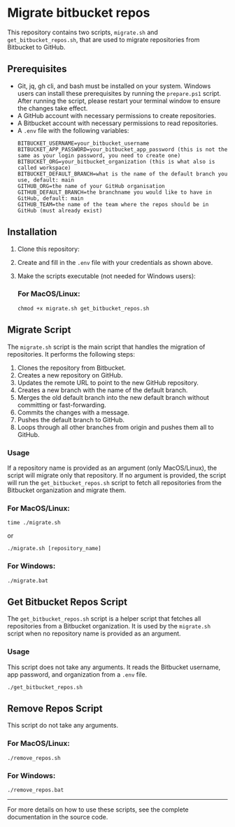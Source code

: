 # Migrate bitbucket repos

This repository contains two scripts, `migrate.sh` and `get_bitbucket_repos.sh`, that are used to migrate repositories from Bitbucket to GitHub.

## Prerequisites

- Git, jq, gh cli, and bash must be installed on your system. Windows users can install these prerequisites by running the `prepare.ps1` script. After running the script, please restart your terminal window to ensure the changes take effect.
- A GitHub account with necessary permissions to create repositories.
- A Bitbucket account with necessary permissions to read repositories.
- A `.env` file with the following variables:
  ```env
  BITBUCKET_USERNAME=your_bitbucket_username
  BITBUCKET_APP_PASSWORD=your_bitbucket_app_password (this is not the same as your login password, you need to create one)
  BITBUCKET_ORG=your_bitbucket_organization (this is what also is called workspace)
  BITBUCKET_DEFAULT_BRANCH=what is the name of the default branch you use, default: main
  GITHUB_ORG=the name of your GitHub organisation
  GITHUB_DEFAULT_BRANCH=the branchname you would like to have in GitHub, default: main
  GITHUB_TEAM=the name of the team where the repos should be in GitHub (must already exist)
  ```

## Installation

1. Clone this repository:

2. Create and fill in the `.env` file with your credentials as shown above.

3. Make the scripts executable (not needed for Windows users):

    ### For MacOS/Linux:
    ```shell script
    chmod +x migrate.sh get_bitbucket_repos.sh
    ```

## Migrate Script

The `migrate.sh` script is the main script that handles the migration of repositories. It performs the following steps:

1. Clones the repository from Bitbucket.
2. Creates a new repository on GitHub.
3. Updates the remote URL to point to the new GitHub repository.
4. Creates a new branch with the name of the default branch.
5. Merges the old default branch into the new default branch without committing or fast-forwarding.
6. Commits the changes with a message.
7. Pushes the default branch to GitHub.
8. Loops through all other branches from origin and pushes them all to GitHub.

### Usage

If a repository name is provided as an argument (only MacOS/Linux), the script will migrate only that repository. If no argument is provided, the script will run the `get_bitbucket_repos.sh` script to fetch all repositories from the Bitbucket organization and migrate them.

### For MacOS/Linux:
```shell script
time ./migrate.sh
```

or

```shell script
./migrate.sh [repository_name]
```

### For Windows:
```shell script
./migrate.bat
```

## Get Bitbucket Repos Script

The `get_bitbucket_repos.sh` script is a helper script that fetches all repositories from a Bitbucket organization. It is used by the `migrate.sh` script when no repository name is provided as an argument.

### Usage

This script does not take any arguments. It reads the Bitbucket username, app password, and organization from a `.env` file.

```shell script
./get_bitbucket_repos.sh
```

## Remove Repos Script
This script do not take any arguments.

### For MacOS/Linux:
```shell script
./remove_repos.sh
```

### For Windows:
```shell script
./remove_repos.bat
```

---
For more details on how to use these scripts, see the complete documentation in the source code.
